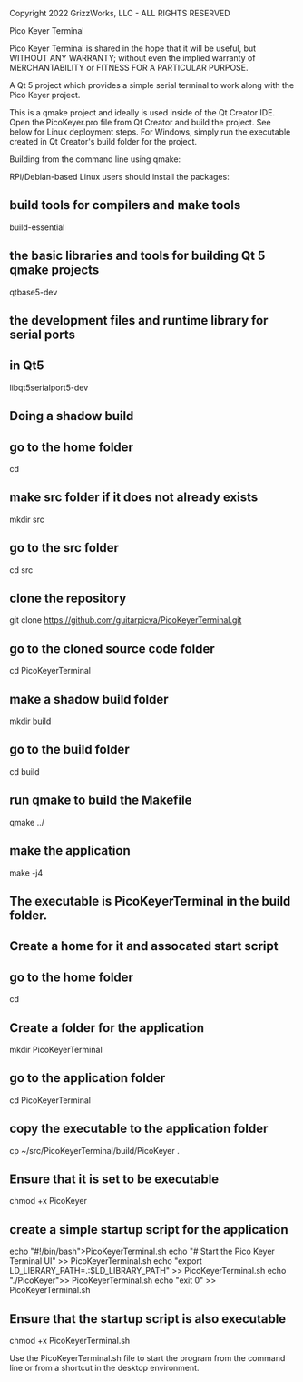 Copyright 2022 GrizzWorks, LLC - ALL RIGHTS RESERVED

Pico Keyer Terminal

Pico Keyer Terminal is shared in the hope that it will be useful,
but WITHOUT ANY WARRANTY; without even the implied warranty of
MERCHANTABILITY or FITNESS FOR A PARTICULAR PURPOSE.
 
A Qt 5 project which provides a simple serial terminal to
work along with the Pico Keyer project.

This is a qmake project and ideally is used inside
of the Qt Creator IDE.  Open the PicoKeyer.pro file from
Qt Creator and build the project.  See below for Linux
deployment steps.  For Windows, simply run the executable
created in Qt Creator's build folder for the project.

Building from the command line using qmake:

RPi/Debian-based Linux users should install the packages:

## build tools for compilers and make tools
build-essential
## the basic libraries and tools for building Qt 5 qmake projects
qtbase5-dev
## the development files and runtime library for serial ports
## in Qt5
libqt5serialport5-dev

## Doing a shadow build
## go to the home folder
cd 
## make src folder if it does not already exists
mkdir src
## go to the src folder
cd src
## clone the repository
git clone https://github.com/guitarpicva/PicoKeyerTerminal.git
## go to the cloned source code folder
cd PicoKeyerTerminal
## make a shadow build folder
mkdir build
## go to the build folder
cd build
## run qmake to build the Makefile
qmake ../
## make the application
make -j4

## The executable is PicoKeyerTerminal in the build folder.
## Create a home for it and assocated start script
## go to the home folder
cd
## Create a folder for the application
mkdir PicoKeyerTerminal
## go to the application folder
cd PicoKeyerTerminal
## copy the executable to the application folder
cp ~/src/PicoKeyerTerminal/build/PicoKeyer .
## Ensure that it is set to be executable
chmod +x PicoKeyer
## create a simple startup script for the application
echo "#!/bin/bash">PicoKeyerTerminal.sh
echo "# Start the Pico Keyer Terminal UI" >> PicoKeyerTerminal.sh
echo "export LD_LIBRARY_PATH=.:$LD_LIBRARY_PATH" >> PicoKeyerTerminal.sh
echo "./PicoKeyer">> PicoKeyerTerminal.sh
echo "exit 0" >> PicoKeyerTerminal.sh
## Ensure that the startup script is also executable
chmod +x PicoKeyerTerminal.sh

Use the PicoKeyerTerminal.sh file to start the program from the
command line or from a shortcut in the desktop environment.
